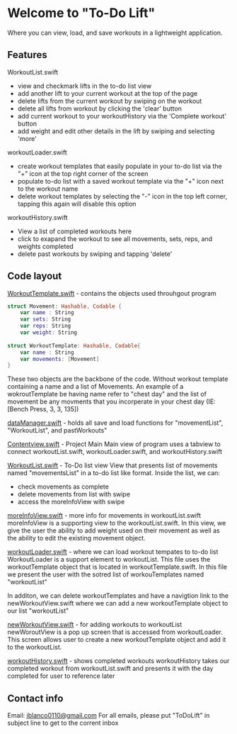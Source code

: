 # Welcome to "To-Do Lift"
Where you can view, load, and save workouts in a lightweight application. 



## Features

WorkoutList.swift
- view and checkmark lifts in the to-do list view
- add another lift to your current workout at the top of the page
- delete lifts from the current workout by swiping on the workout
- delete all lifts from workout by clicking the 'clear' button
- add current workout to your workoutHistory via the 'Complete workout' button
- add weight and edit other details in the lift by swiping and selecting 'more'

workoutLoader.swift
- create workout templates that easily populate in your to-do list via the "+" icon at the top right corner of the screen
- populate to-do list with a saved workout template via the "+" icon next to the workout name
- delete workout templates by selecting the "-" icon in the top left corner, tapping this again will disable this option

workoutHistory.swift
- View a list of completed workouts here
- click to exapand the workout to see all movements, sets, reps, and weights completed
- delete past workouts by swiping and tapping 'delete'

## Code layout

[WorkoutTemplate.swift](https://github.com/JaredBlanco6/WorkoutList/blob/main/WorkoutList/Models/WorkoutTemplate.swift) - contains the objects used throuhgout program
```swift
struct Movement: Hashable, Codable {
    var name : String
    var sets: String
    var reps: String
    var weight: String
    
struct WorkoutTemplate: Hashable, Codable{
    var name : String
    var movements: [Movement]
}
```
These two objects are the backbone of the code. Without workout template containing a name and a list of Movements. 
An example of a wokroutTemplate be having name refer to "chest day" and the list of movement be any movments that you incorperate in your chest day (IE: [Bench Press, 3, 3, 135])

[dataManager.swift](https://github.com/JaredBlanco6/WorkoutList/blob/main/WorkoutList/Models/dataManager.swift) - holds all save and load functions for "movementList", "WorkoutList", and pastWorkouts"

[Contentview.swift](https://github.com/JaredBlanco6/WorkoutList/blob/main/WorkoutList/Views/ContentView.swift) - Project Main
Main view of program uses a tabview to connect workoutList.swift, workoutLoader.swift, and workoutHistory.swift

[WorkoutList.swift](https://github.com/JaredBlanco6/WorkoutList/blob/main/WorkoutList/Views/WorkoutList.swift) - To-Do list view
View that presents list of movements named "movementsList" in a to-do list like format. 
Inside the list, we can:
- check movements as complete
- delete movements from list with swipe
- access the moreInfoView with swipe

[moreInfoView.swift](https://github.com/JaredBlanco6/WorkoutList/blob/main/WorkoutList/Views/moreInfoView.swift) - more info for movements in workoutList.swift
moreInfoView is a supporting view to the workoutList.swift. In this view, we give the user the ability to
add weight used on their movement as well as the ability to edit the existing movement object.

[workoutLoader.swift](https://github.com/JaredBlanco6/WorkoutList/blob/main/WorkoutList/Views/workoutLoader.swift) - where we can load workout tempates to to-do list
WorkoutLoader is a support element to workoutList. This file uses the workoutTemplate object that is located
in workoutTemplate.swift. In this file we present the user with the sotred list of workouTemplates named "workoutList"
 
In additon, we can delete workoutTemplates and have a navigtion link to the newWorkoutView.swift where we can
add a new workoutTemplate object to our list "workoutList"

[newWorkoutView.swift](https://github.com/JaredBlanco6/WorkoutList/blob/main/WorkoutList/Views/newWorkoutView.swift) - for adding workouts to workoutList
newWoroutView is a pop up screen that is accessed from workoutLoader. This screen allows user to create a
new workoutTemplate object and add it to the workoutList.

[workoutHistory.swift](https://github.com/JaredBlanco6/WorkoutList/blob/main/WorkoutList/Views/workoutHistory.swift) - shows completed workouts
workoutHistory takes our completed workout from workoutList.swift and presents it with the day completed
for user to reference later

## Contact info
Email: jblanco0110@gmail.com
For all emails, please put "ToDoLift" in subject line to get to the corrent inbox
